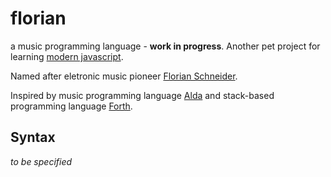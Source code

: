 # florian

a music programming language - **work in progress**. Another pet project for learning [modern javascript](https://turriate.com/articles/modern-javascript-everything-you-missed-over-10-years).

Named after eletronic music pioneer [Florian Schneider](https://en.wikipedia.org/wiki/Florian_Schneider).

Inspired by music programming language [Alda](https://alda.io/) and stack-based programming language [Forth](https://en.wikipedia.org/wiki/Forth_(programming_language)).

## Syntax

*to be specified*
